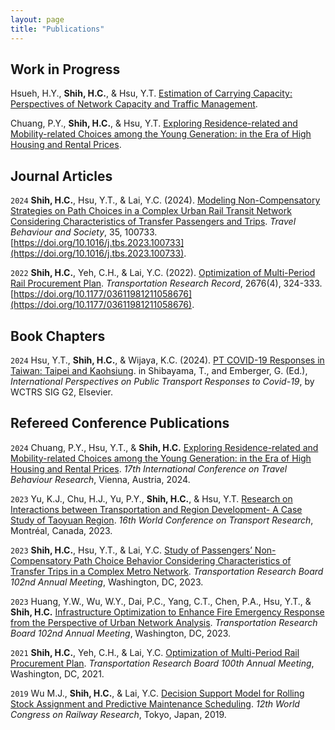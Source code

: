 ```yaml
---
layout: page
title: "Publications"
---
```



## Work in Progress

Hsueh, H.Y., **Shih, H.C.**, & Hsu, Y.T. <ins>Estimation of Carrying Capacity: Perspectives of Network Capacity and Traffic Management</ins>.

Chuang, P.Y., **Shih, H.C.**, & Hsu, Y.T. <ins>Exploring Residence-related and Mobility-related Choices among the Young Generation: in the Era of High Housing and Rental Prices</ins>.



## Journal Articles

 `2024` **Shih, H.C.**, Hsu, Y.T., & Lai, Y.C. (2024). <ins>Modeling Non-Compensatory Strategies on Path Choices in a Complex Urban Rail Transit Network Considering Characteristics of Transfer Passengers and Trips</ins>. *Travel Behaviour and Society*, 35, 100733. [https://doi.org/10.1016/j.tbs.2023.100733](https://doi.org/10.1016/j.tbs.2023.100733).

 `2022` **Shih, H.C.**, Yeh, C.H., & Lai, Y.C. (2022). <ins>Optimization of Multi-Period Rail Procurement Plan</ins>. *Transportation Research Record*, 2676(4), 324-333. [https://doi.org/10.1177/03611981211058676](https://doi.org/10.1177/03611981211058676).



## Book Chapters

`2024` Hsu, Y.T., **Shih, H.C.**, & Wijaya, K.C. (2024). <ins>PT COVID-19 Responses in Taiwan: Taipei and Kaohsiung</ins>. in Shibayama, T., and Emberger, G. (Ed.), *International Perspectives on Public Transport Responses to Covid-19*, by WCTRS SIG G2, Elsevier.



## Refereed Conference Publications

  `2024` Chuang, P.Y., Hsu, Y.T., & **Shih, H.C.** <ins>Exploring Residence-related and Mobility-related Choices among the Young Generation: in the Era of High Housing and Rental Prices</ins>. *17th International Conference on Travel Behaviour Research*, Vienna, Austria, 2024.

  `2023` Yu, K.J., Chu, H.J., Yu, P.Y., **Shih, H.C.**, & Hsu, Y.T. <ins>Research on Interactions between Transportation and Region Development- A Case Study of Taoyuan Region</ins>. *16th World Conference on Transport Research*, Montréal, Canada, 2023.

  `2023` **Shih, H.C.**, Hsu, Y.T., & Lai, Y.C. <ins>Study of Passengers’ Non-Compensatory Path Choice Behavior Considering Characteristics of Transfer Trips in a Complex Metro Network</ins>. *Transportation Research Board 102nd Annual Meeting*, Washington, DC, 2023.

  `2023` Huang, Y.W., Wu, W.Y., Dai, P.C., Yang, C.T., Chen, P.A., Hsu, Y.T., & **Shih, H.C.** <ins>Infrastructure Optimization to Enhance Fire Emergency Response from the Perspective of Urban Network Analysis</ins>. *Transportation Research Board 102nd Annual Meeting*, Washington, DC, 2023.

  `2021` **Shih, H.C.**, Yeh, C.H., & Lai, Y.C. <ins>Optimization of Multi-Period Rail Procurement Plan</ins>. *Transportation Research Board 100th Annual Meeting*, Washington, DC, 2021.

  `2019` Wu M.J., **Shih, H.C.**, & Lai, Y.C. <ins>Decision Support Model for Rolling Stock Assignment and Predictive Maintenance Scheduling</ins>. *12th World Congress on Railway Research*, Tokyo, Japan, 2019.
